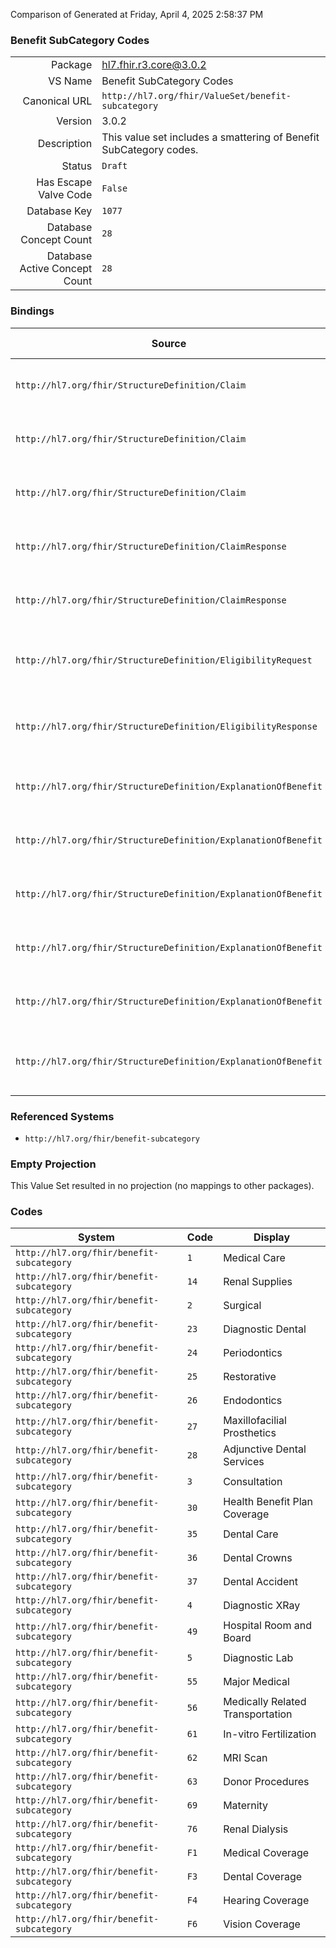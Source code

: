 Comparison of 
Generated at Friday, April 4, 2025 2:58:37 PM

### Benefit SubCategory Codes

|      |     |
| ---: | --- |
| Package | hl7.fhir.r3.core@3.0.2 |
| VS Name | Benefit SubCategory Codes |
| Canonical URL | `http://hl7.org/fhir/ValueSet/benefit-subcategory` |
| Version | 3.0.2 |
| Description | This value set includes a smattering of Benefit SubCategory codes. |
| Status | `Draft` |
| Has Escape Valve Code | `False` |
| Database Key | `1077` |
| Database Concept Count | `28` |
| Database Active Concept Count | `28` |
### Bindings

| Source | Element | Binding | Strength | Element Short |
| ------ | ------- | ------- | -------- | ------------- |
| `http://hl7.org/fhir/StructureDefinition/Claim` | `Claim.item.category` | `http://hl7.org/fhir/ValueSet/benefit-subcategory` | `Example` | Type of service or product |
| `http://hl7.org/fhir/StructureDefinition/Claim` | `Claim.item.detail.category` | `http://hl7.org/fhir/ValueSet/benefit-subcategory` | `Example` | Type of service or product |
| `http://hl7.org/fhir/StructureDefinition/Claim` | `Claim.item.detail.subDetail.category` | `http://hl7.org/fhir/ValueSet/benefit-subcategory` | `Example` | Type of service or product |
| `http://hl7.org/fhir/StructureDefinition/ClaimResponse` | `ClaimResponse.addItem.category` | `http://hl7.org/fhir/ValueSet/benefit-subcategory` | `Example` | Type of service or product |
| `http://hl7.org/fhir/StructureDefinition/ClaimResponse` | `ClaimResponse.addItem.detail.category` | `http://hl7.org/fhir/ValueSet/benefit-subcategory` | `Example` | Type of service or product |
| `http://hl7.org/fhir/StructureDefinition/EligibilityRequest` | `EligibilityRequest.benefitSubCategory` | `http://hl7.org/fhir/ValueSet/benefit-subcategory` | `Example` | Detailed services covered within the type |
| `http://hl7.org/fhir/StructureDefinition/EligibilityResponse` | `EligibilityResponse.insurance.benefitBalance.subCategory` | `http://hl7.org/fhir/ValueSet/benefit-subcategory` | `Example` | Detailed services covered within the type |
| `http://hl7.org/fhir/StructureDefinition/ExplanationOfBenefit` | `ExplanationOfBenefit.item.category` | `http://hl7.org/fhir/ValueSet/benefit-subcategory` | `Example` | Type of service or product |
| `http://hl7.org/fhir/StructureDefinition/ExplanationOfBenefit` | `ExplanationOfBenefit.item.detail.category` | `http://hl7.org/fhir/ValueSet/benefit-subcategory` | `Example` | Type of service or product |
| `http://hl7.org/fhir/StructureDefinition/ExplanationOfBenefit` | `ExplanationOfBenefit.item.detail.subDetail.category` | `http://hl7.org/fhir/ValueSet/benefit-subcategory` | `Example` | Type of service or product |
| `http://hl7.org/fhir/StructureDefinition/ExplanationOfBenefit` | `ExplanationOfBenefit.addItem.category` | `http://hl7.org/fhir/ValueSet/benefit-subcategory` | `Example` | Type of service or product |
| `http://hl7.org/fhir/StructureDefinition/ExplanationOfBenefit` | `ExplanationOfBenefit.addItem.detail.category` | `http://hl7.org/fhir/ValueSet/benefit-subcategory` | `Example` | Type of service or product |
| `http://hl7.org/fhir/StructureDefinition/ExplanationOfBenefit` | `ExplanationOfBenefit.benefitBalance.subCategory` | `http://hl7.org/fhir/ValueSet/benefit-subcategory` | `Example` | Detailed services covered within the type |

### Referenced Systems

* `http://hl7.org/fhir/benefit-subcategory`
### Empty Projection

This Value Set resulted in no projection (no mappings to other packages).

### Codes

| System | Code | Display |
| ------ | ---- | ------- |
| `http://hl7.org/fhir/benefit-subcategory` | `1` | Medical Care |
| `http://hl7.org/fhir/benefit-subcategory` | `14` | Renal Supplies |
| `http://hl7.org/fhir/benefit-subcategory` | `2` | Surgical |
| `http://hl7.org/fhir/benefit-subcategory` | `23` | Diagnostic Dental |
| `http://hl7.org/fhir/benefit-subcategory` | `24` | Periodontics |
| `http://hl7.org/fhir/benefit-subcategory` | `25` | Restorative |
| `http://hl7.org/fhir/benefit-subcategory` | `26` | Endodontics |
| `http://hl7.org/fhir/benefit-subcategory` | `27` | Maxillofacilial Prosthetics |
| `http://hl7.org/fhir/benefit-subcategory` | `28` | Adjunctive Dental Services |
| `http://hl7.org/fhir/benefit-subcategory` | `3` | Consultation |
| `http://hl7.org/fhir/benefit-subcategory` | `30` | Health Benefit Plan Coverage |
| `http://hl7.org/fhir/benefit-subcategory` | `35` | Dental Care |
| `http://hl7.org/fhir/benefit-subcategory` | `36` | Dental Crowns |
| `http://hl7.org/fhir/benefit-subcategory` | `37` | Dental Accident |
| `http://hl7.org/fhir/benefit-subcategory` | `4` | Diagnostic XRay |
| `http://hl7.org/fhir/benefit-subcategory` | `49` | Hospital Room and Board |
| `http://hl7.org/fhir/benefit-subcategory` | `5` | Diagnostic Lab |
| `http://hl7.org/fhir/benefit-subcategory` | `55` | Major Medical |
| `http://hl7.org/fhir/benefit-subcategory` | `56` | Medically Related Transportation |
| `http://hl7.org/fhir/benefit-subcategory` | `61` | In-vitro Fertilization |
| `http://hl7.org/fhir/benefit-subcategory` | `62` | MRI Scan |
| `http://hl7.org/fhir/benefit-subcategory` | `63` | Donor Procedures |
| `http://hl7.org/fhir/benefit-subcategory` | `69` | Maternity |
| `http://hl7.org/fhir/benefit-subcategory` | `76` | Renal Dialysis |
| `http://hl7.org/fhir/benefit-subcategory` | `F1` | Medical Coverage |
| `http://hl7.org/fhir/benefit-subcategory` | `F3` | Dental Coverage |
| `http://hl7.org/fhir/benefit-subcategory` | `F4` | Hearing Coverage |
| `http://hl7.org/fhir/benefit-subcategory` | `F6` | Vision Coverage |
